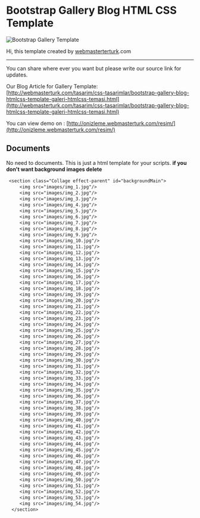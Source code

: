 Bootstrap Gallery Blog HTML CSS Template
===================

![Bootstrap Gallery Template](http://webmasterturk.com/wp-content/uploads/2015/07/bsgallery.png)

Hi, this template created by [webmasterterturk](http://webmasterturk.com).com  

----------

You can share where ever you want but please write our source link for updates.

Our Blog Article for Gallery Template: [http://webmasterturk.com/tasarim/css-tasarimlar/bootstrap-gallery-blog-htmlcss-template-galeri-htmlcss-temasi.html](http://webmasterturk.com/tasarim/css-tasarimlar/bootstrap-gallery-blog-htmlcss-template-galeri-htmlcss-temasi.html)

You can view demo on : [http://onizleme.webmasterturk.com/resim/](http://onizleme.webmasterturk.com/resim/)

Documents
-------------

No need to documents. This is just a html template for your scripts. 
**if you don't want background images delete**

     <section class="Collage effect-parent" id="backgroundMain">
         <img src="images/img_1.jpg"/>
         <img src="images/img_2.jpg"/>
         <img src="images/img_3.jpg"/>
         <img src="images/img_4.jpg"/>
         <img src="images/img_5.jpg"/>
         <img src="images/img_6.jpg"/>
         <img src="images/img_7.jpg"/>
         <img src="images/img_8.jpg"/>
         <img src="images/img_9.jpg"/>
         <img src="images/img_10.jpg"/>
         <img src="images/img_11.jpg"/>
         <img src="images/img_12.jpg"/>
         <img src="images/img_13.jpg"/>
         <img src="images/img_14.jpg"/>
         <img src="images/img_15.jpg"/>
         <img src="images/img_16.jpg"/>
         <img src="images/img_17.jpg"/>
         <img src="images/img_18.jpg"/>
         <img src="images/img_19.jpg"/>
         <img src="images/img_20.jpg"/>
         <img src="images/img_21.jpg"/>
         <img src="images/img_22.jpg"/>
         <img src="images/img_23.jpg"/>
         <img src="images/img_24.jpg"/>
         <img src="images/img_25.jpg"/>
         <img src="images/img_26.jpg"/>
         <img src="images/img_27.jpg"/>
         <img src="images/img_28.jpg"/>
         <img src="images/img_29.jpg"/>
         <img src="images/img_30.jpg"/>
         <img src="images/img_31.jpg"/>
         <img src="images/img_32.jpg"/>
         <img src="images/img_33.jpg"/>
         <img src="images/img_34.jpg"/>
         <img src="images/img_35.jpg"/>
         <img src="images/img_36.jpg"/>
         <img src="images/img_37.jpg"/>
         <img src="images/img_38.jpg"/>
         <img src="images/img_39.jpg"/>
         <img src="images/img_40.jpg"/>
         <img src="images/img_41.jpg"/>
         <img src="images/img_42.jpg"/>
         <img src="images/img_43.jpg"/>
         <img src="images/img_44.jpg"/>
         <img src="images/img_45.jpg"/>
         <img src="images/img_46.jpg"/>
         <img src="images/img_47.jpg"/>
         <img src="images/img_48.jpg"/>
         <img src="images/img_49.jpg"/>
         <img src="images/img_50.jpg"/>
         <img src="images/img_51.jpg"/>
         <img src="images/img_52.jpg"/>
         <img src="images/img_53.jpg"/>
         <img src="images/img_54.jpg"/>
      </section>